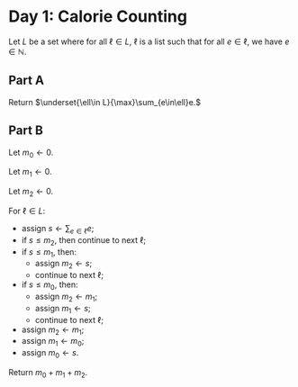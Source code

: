 <!-- day01.md -->
<!-- Licensed under the MIT license. -->

# Day 1: Calorie Counting

Let $L$ be a set where for all $\ell\in L$, $\ell$ is a list such that for all
$e\in\ell$, we have $e\in\mathbb{N}$.

## Part A

Return
$\underset{\ell\in L}{\max}\sum_{e\in\ell}e.$

## Part B

Let $m_0\leftarrow 0$.

Let $m_1\leftarrow 0$.

Let $m_2\leftarrow 0$.

For $\ell\in L$:

* assign $s\leftarrow\sum_{e\in\ell}e;$
* if $s\leq m_2$, then continue to next $\ell$;
* if $s\leq m_1$, then:
  * assign $m_2\leftarrow s$;
  * continue to next $\ell$;
* if $s\leq m_0$, then:
  * assign $m_2\leftarrow m_1$;
  * assign $m_1\leftarrow s$;
  * continue to next $\ell$;
* assign $m_2\leftarrow m_1$;
* assign $m_1\leftarrow m_0$;
* assign $m_0\leftarrow s$.

Return $m_0+m_1+m_2$.
